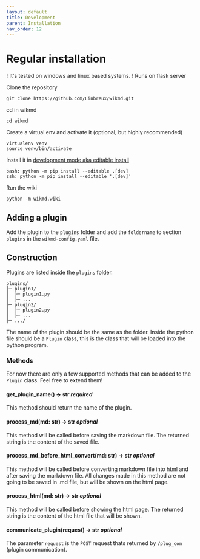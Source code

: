 ```yaml
---
layout: default
title: Development
parent: Installation
nav_order: 12
---
```


# Regular installation
! It's tested on windows and linux based systems.
! Runs on flask server

Clone the repository
```
git clone https://github.com/Linbreux/wikmd.git
```

cd in wikmd
```
cd wikmd
```

Create a virtual env and activate it (optional, but highly recommended)
```
virtualenv venv
source venv/bin/activate
```

Install it in [development mode aka editable install](https://setuptools.pypa.io/en/latest/userguide/development_mode.html)  
```
bash: python -m pip install --editable .[dev]
zsh: python -m pip install --editable '.[dev]'
```

Run the wiki
```
python -m wikmd.wiki
```

## Adding a plugin

Add the plugin to the `plugins` folder and add the `foldername` to section `plugins` in the `wikmd-config.yaml` file.

## Construction

Plugins are listed inside the `plugins` folder. 

```
plugins/
├─ plugin1/
│  ├─ plugin1.py
│  ├─ ...
├─ plugin2/
│  ├─ plugin2.py
│  ├─ ...
├─ .../
```

The name of the plugin should be the same as the folder. Inside the python file should be a `Plugin` class, this is the class that will be loaded into the python program.  

### Methods

For now there are only a few supported methods that can be added to the `Plugin` class. Feel free to extend them!

#### get_plugin_name() -> str *required*

This method should return the name of the plugin.

#### process_md(md: str) -> str *optional*

This method will be called before saving the markdown file. The returned string is the content of the saved file.

#### process_md_before_html_convert(md: str) -> str *optional*

This method will be called before converting markdown file into html and after saving the markdown file. All changes 
made in this method are not going to be saved in .md file, but will be shown on the html page.

#### process_html(md: str) -> str *optional*

This method will be called before showing the html page. The returned string is the content of the html file that will be shown.

#### communicate_plugin(request) -> str *optional*

The parameter `request` is the `POST` request thats returned by `/plug_com` (plugin communication).

